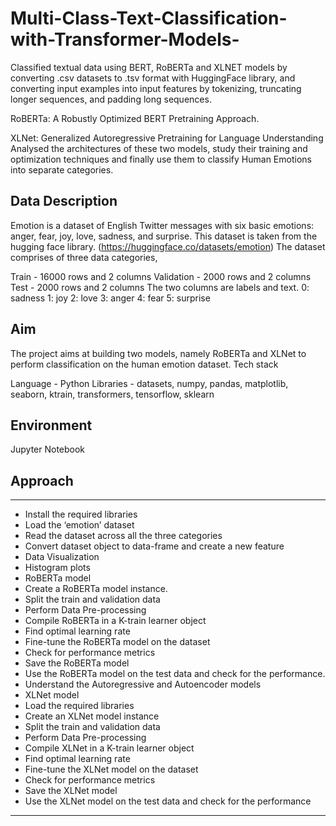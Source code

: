 # Multi-Class-Text-Classification-with-Transformer-Models-
Classified textual data using BERT, RoBERTa and XLNET models by converting .csv datasets to .tsv format with HuggingFace library, and converting input examples into input features by tokenizing, truncating longer sequences, and padding long sequences.

RoBERTa: A Robustly Optimized BERT Pretraining Approach.

XLNet: Generalized Autoregressive Pretraining for Language Understanding Analysed the architectures of these two models, study their training and optimization techniques and finally use them to classify Human Emotions into separate categories.

## Data Description

Emotion is a dataset of English Twitter messages with six basic emotions: anger, fear, joy, love, sadness, and surprise. This dataset is taken from the hugging face library. (https://huggingface.co/datasets/emotion) The dataset comprises of three data categories,

Train - 16000 rows and 2 columns
Validation - 2000 rows and 2 columns
Test - 2000 rows and 2 columns The two columns are labels and text.
0: sadness
1: joy
2: love
3: anger
4: fear
5: surprise

## Aim

The project aims at building two models, namely RoBERTa and XLNet to perform classification on the human emotion dataset. Tech stack

Language - Python Libraries - datasets, numpy, pandas, matplotlib, seaborn, ktrain, transformers, tensorflow, sklearn

## Environment

Jupyter Notebook

## Approach

***

* Install the required libraries
* Load the ‘emotion’ dataset
* Read the dataset across all the three categories
* Convert dataset object to data-frame and create a new feature
* Data Visualization
* Histogram plots
* RoBERTa model
* Create a RoBERTa model instance.
* Split the train and validation data
* Perform Data Pre-processing
* Compile RoBERTa in a K-train learner object
* Find optimal learning rate
* Fine-tune the RoBERTa model on the dataset
* Check for performance metrics
* Save the RoBERTa model
* Use the RoBERTa model on the test data and check for the performance.
* Understand the Autoregressive and Autoencoder models
* XLNet model
* Load the required libraries
* Create an XLNet model instance
* Split the train and validation data
* Perform Data Pre-processing
* Compile XLNet in a K-train learner object
* Find optimal learning rate
* Fine-tune the XLNet model on the dataset
* Check for performance metrics
* Save the XLNet model
* Use the XLNet model on the test data and check for the performance

***
